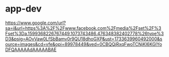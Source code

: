 # app-dev
https://www.google.com/url?sa=i&url=https%3A%2F%2Fwww.facebook.com%2Fmedia%2Fset%2F%3Fset%3Da.1599368226767449.1073743486.476348382402778%26type%3D3&psig=AOvVaw0LfSbBamv0r9QU18dhoGXP&ust=1733639960492000&source=images&cd=vfe&opi=89978449&ved=0CBQQjRxqFwoTCNjKl6KGlYoDFQAAAAAdAAAAABAE